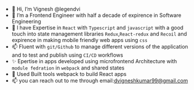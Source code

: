 - 👋 Hi, I’m Vignesh @legendvi
- 👀 I’m a Frontend Engineer with half a decade of expirence in Software Engineering
- 🌱 I have Expertise in `React` with `Typescript` and `javascript` with a good touch into state management libraries `Redux`,`React-redux` and `Recoil` and expirence in making mobile friendly web apps using `css` 
- 📫 Fluent with `git/Github`  to manage different versions of the application and to test and publish using `CI/CD` workflows
- ✨ Epertise in apps developed using microfrontend Architecture with `module fedration` in `webpack` and shared states
- 💞️ Used Built tools webpack to build React apps
- 📫 you can reach out to me through email:dvigneshkumar99@gmail.com

<!---
legendvi/legendvi is a ✨ special ✨ repository because its `README.md` (this file) appears on your GitHub profile.
You can click the Preview link to take a look at your changes.
--->
